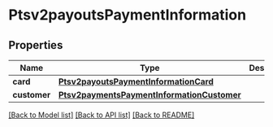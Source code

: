 # Ptsv2payoutsPaymentInformation

## Properties
Name | Type | Description | Notes
------------ | ------------- | ------------- | -------------
**card** | [**Ptsv2payoutsPaymentInformationCard**](Ptsv2payoutsPaymentInformationCard.md) |  | [optional] 
**customer** | [**Ptsv2paymentsPaymentInformationCustomer**](Ptsv2paymentsPaymentInformationCustomer.md) |  | [optional] 

[[Back to Model list]](../README.md#documentation-for-models) [[Back to API list]](../README.md#documentation-for-api-endpoints) [[Back to README]](../README.md)


